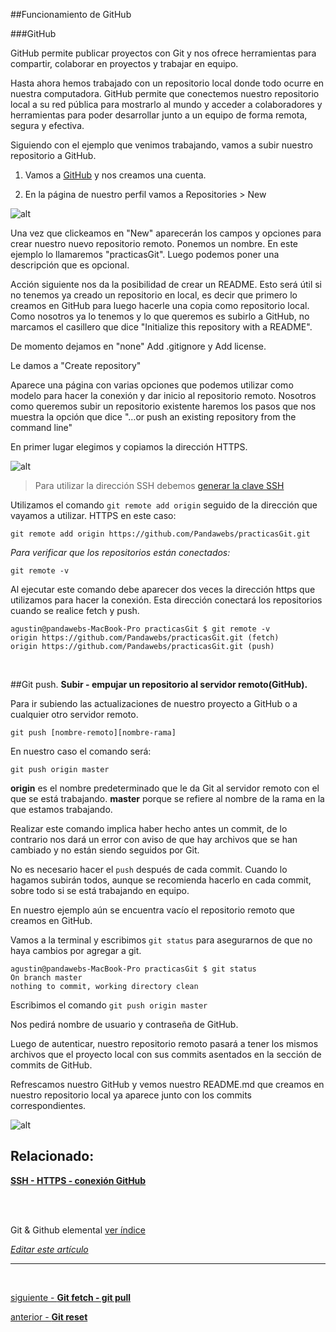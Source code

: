##Funcionamiento de GitHub

###GitHub

GitHub permite publicar proyectos con Git y nos ofrece herramientas 
para compartir, colaborar en proyectos y trabajar en equipo.

Hasta ahora hemos trabajado con un repositorio local donde todo ocurre en nuestra computadora.
GitHub permite que conectemos nuestro repositorio local a su red pública para mostrarlo al mundo y acceder a colaboradores y herramientas para poder desarrollar junto a un equipo de forma remota, segura y efectiva.

Siguiendo con el ejemplo que venimos trabajando, vamos a subir nuestro repositorio a GitHub.

1. Vamos a [GitHub](https://github.com)  y nos creamos una cuenta.

2. En la página de nuestro perfil vamos a Repositories > New

![alt](http://pandawebs.net/assets/images/crear-repo.png)

Una vez que clickeamos en "New" aparecerán los campos y opciones para crear nuestro nuevo repositorio remoto.
Ponemos un nombre. En este ejemplo lo llamaremos "practicasGit".
Luego podemos poner una descripción que es opcional.

Acción siguiente nos da la posibilidad de crear un README. Esto será útil si no tenemos ya creado un repositorio en local, es decir que primero lo creamos en GitHub para luego hacerle una copia como repositorio local. 
Como nosotros ya lo tenemos y lo que queremos es subirlo a GitHub, no marcamos el casillero que dice "Initialize this repository with a README".

De momento dejamos en "none" Add .gitignore y Add license.

Le damos a "Create repository"

Aparece una página con varias opciones que podemos utilizar como modelo para hacer la conexión y dar inicio al repositorio remoto.
Nosotros como queremos subir un repositorio existente haremos los pasos que nos muestra la opción que dice "…or push an existing repository from the command line"

En primer lugar elegimos y copiamos la dirección HTTPS.

![alt](http://pandawebs.net/assets/images/github-https.png)

> Para utilizar la dirección SSH debemos [generar la clave SSH](https://github.com/Pandawebs/Git-y-GitHub-elemental/blob/master/ssh-https-conexion-github.md)

Utilizamos el comando `git remote add origin` seguido de la dirección que vayamos a utilizar. HTTPS en este caso:

`git remote add origin https://github.com/Pandawebs/practicasGit.git`

*Para verificar que los repositorios están conectados:*

`git remote -v`

Al ejecutar este comando debe aparecer dos veces la dirección https que utilizamos para hacer la conexión.
Esta dirección conectará los repositorios cuando se realice fetch y push.

```console
agustin@pandawebs-MacBook-Pro practicasGit $ git remote -v
origin https://github.com/Pandawebs/practicasGit.git (fetch)
origin https://github.com/Pandawebs/practicasGit.git (push)
```

<br>

##Git push. 
**Subir - empujar un repositorio al servidor remoto(GitHub).**

Para ir subiendo las actualizaciones de nuestro proyecto a GitHub o a cualquier otro servidor remoto.

`git push [nombre-remoto][nombre-rama]`

En nuestro caso el comando será:

`git push origin master`

**origin** es el nombre predeterminado que le da Git al servidor remoto con el que se está trabajando.
**master** porque se refiere al nombre de la rama en la que estamos trabajando.

Realizar este comando implica haber hecho antes un commit, de lo contrario nos dará un error con aviso de que hay archivos que se han cambiado y no están siendo seguidos por Git.

No es necesario hacer el `push` después de cada commit. Cuando lo hagamos subirán todos, aunque se recomienda hacerlo en cada commit, sobre todo si se está trabajando en equipo.

En nuestro ejemplo aún se encuentra vacío el repositorio remoto que creamos en GitHub.

Vamos a la terminal y escribimos `git status` para asegurarnos de que no haya cambios por agregar a git.

```console
agustin@pandawebs-MacBook-Pro practicasGit $ git status
On branch master
nothing to commit, working directory clean
```

Escribimos el comando `git push origin master`

Nos pedirá nombre de usuario y contraseña de GitHub.

Luego de autenticar, nuestro repositorio remoto pasará a tener los mismos archivos que el proyecto local con sus commits asentados en la sección de commits de GitHub.


Refrescamos nuestro GitHub y vemos nuestro README.md que creamos en nuestro repositorio local ya aparece junto con los commits correspondientes. 


![alt](http://pandawebs.net/assets/images/commits-github.png)

## Relacionado:
[**SSH - HTTPS - conexión GitHub**](https://github.com/Pandawebs/Git-y-GitHub-elemental/blob/master/ssh-https-conexion-github.md)


<br>
<br>

<!-- Inicio links índice y github -->

<span class="link-to-index-git">Git & Github elemental [ ver índice](https://github.com/Pandawebs/Git-y-GitHub-elemental/blob/master/README.md)</span>

<em>[Editar este artículo](https://github.com/Pandawebs/Git-y-GitHub-elemental/edit/master/funcionamiento-de-github.md)</em>


<!-- Fin links índice y github -->
<hr>

<br>

[siguiente - **Git fetch - git pull**](https://github.com/Pandawebs/Git-y-GitHub-elemental/blob/master/git-fetch-git-pull.md) 

[anterior - **Git reset**](https://github.com/Pandawebs/Git-y-GitHub-elemental/blob/master/git-reset.md)